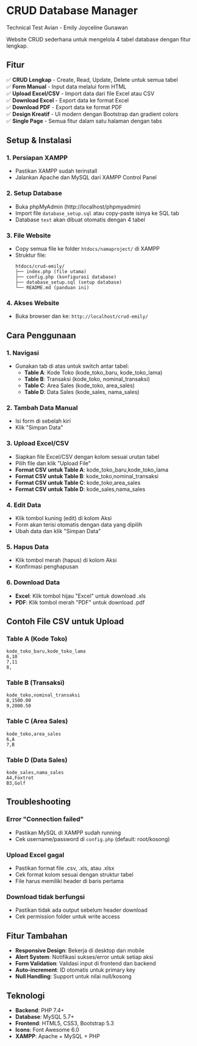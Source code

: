 # CRUD Database Manager
Technical Test Avian - Emily Joyceline Gunawan

Website CRUD sederhana untuk mengelola 4 tabel database dengan fitur lengkap.

## Fitur

✅ **CRUD Lengkap** - Create, Read, Update, Delete untuk semua tabel  
✅ **Form Manual** - Input data melalui form HTML  
✅ **Upload Excel/CSV** - Import data dari file Excel atau CSV  
✅ **Download Excel** - Export data ke format Excel  
✅ **Download PDF** - Export data ke format PDF  
✅ **Design Kreatif** - UI modern dengan Bootstrap dan gradient colors  
✅ **Single Page** - Semua fitur dalam satu halaman dengan tabs  

## Setup & Instalasi

### 1. Persiapan XAMPP
- Pastikan XAMPP sudah terinstall
- Jalankan Apache dan MySQL dari XAMPP Control Panel

### 2. Setup Database
- Buka phpMyAdmin (http://localhost/phpmyadmin)
- Import file `database_setup.sql` atau copy-paste isinya ke SQL tab
- Database `test` akan dibuat otomatis dengan 4 tabel

### 3. File Website
- Copy semua file ke folder `htdocs/namaproject/` di XAMPP
- Struktur file:
  ```
  htdocs/crud-emily/
  ├── index.php (file utama)
  ├── config.php (konfigurasi database)
  ├── database_setup.sql (setup database)
  └── README.md (panduan ini)
  ```

### 4. Akses Website
- Buka browser dan ke: `http://localhost/crud-emily/`

## Cara Penggunaan

### 1. Navigasi
- Gunakan tab di atas untuk switch antar tabel:
  - **Table A**: Kode Toko (kode_toko_baru, kode_toko_lama)
  - **Table B**: Transaksi (kode_toko, nominal_transaksi)
  - **Table C**: Area Sales (kode_toko, area_sales)
  - **Table D**: Data Sales (kode_sales, nama_sales)

### 2. Tambah Data Manual
- Isi form di sebelah kiri
- Klik "Simpan Data"

### 3. Upload Excel/CSV
- Siapkan file Excel/CSV dengan kolom sesuai urutan tabel
- Pilih file dan klik "Upload File"
- **Format CSV untuk Table A**: kode_toko_baru,kode_toko_lama
- **Format CSV untuk Table B**: kode_toko,nominal_transaksi
- **Format CSV untuk Table C**: kode_toko,area_sales
- **Format CSV untuk Table D**: kode_sales,nama_sales

### 4. Edit Data
- Klik tombol kuning (edit) di kolom Aksi
- Form akan terisi otomatis dengan data yang dipilih
- Ubah data dan klik "Simpan Data"

### 5. Hapus Data
- Klik tombol merah (hapus) di kolom Aksi
- Konfirmasi penghapusan

### 6. Download Data
- **Excel**: Klik tombol hijau "Excel" untuk download .xls
- **PDF**: Klik tombol merah "PDF" untuk download .pdf

## Contoh File CSV untuk Upload

### Table A (Kode Toko)
```csv
kode_toko_baru,kode_toko_lama
6,10
7,11
8,
```

### Table B (Transaksi)
```csv
kode_toko,nominal_transaksi
8,1500.00
9,2000.50
```

### Table C (Area Sales)
```csv
kode_toko,area_sales
6,A
7,B
```

### Table D (Data Sales)
```csv
kode_sales,nama_sales
A4,Foxtrot
B3,Golf
```

## Troubleshooting

### Error "Connection failed"
- Pastikan MySQL di XAMPP sudah running
- Cek username/password di `config.php` (default: root/kosong)

### Upload Excel gagal
- Pastikan format file .csv, .xls, atau .xlsx
- Cek format kolom sesuai dengan struktur tabel
- File harus memiliki header di baris pertama

### Download tidak berfungsi
- Pastikan tidak ada output sebelum header download
- Cek permission folder untuk write access

## Fitur Tambahan

- **Responsive Design**: Bekerja di desktop dan mobile
- **Alert System**: Notifikasi sukses/error untuk setiap aksi
- **Form Validation**: Validasi input di frontend dan backend
- **Auto-increment**: ID otomatis untuk primary key
- **Null Handling**: Support untuk nilai null/kosong

## Teknologi

- **Backend**: PHP 7.4+
- **Database**: MySQL 5.7+
- **Frontend**: HTML5, CSS3, Bootstrap 5.3
- **Icons**: Font Awesome 6.0
- **XAMPP**: Apache + MySQL + PHP




